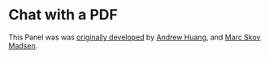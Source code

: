 # Chat with a PDF

This Panel was was [originally developed](https://github.com/holoviz-topics/panel-chat-examples/blob/main/docs/examples/langchain/langchain_pdf_assistant.py) by [Andrew Huang](https://github.com/ahuang11),
and [Marc Skov Madsen](https://github.com/MarcSkovMadsen).
